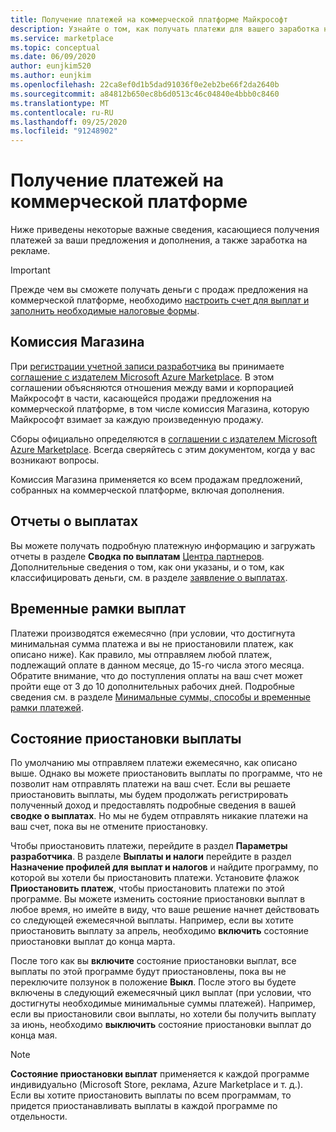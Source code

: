 ```yaml
---
title: Получение платежей на коммерческой платформе Майкрософт
description: Узнайте о том, как получать платежи для вашего заработка на коммерческой платформе Майкрософт.
ms.service: marketplace
ms.topic: conceptual
ms.date: 06/09/2020
author: eunjkim520
ms.author: eunjkim
ms.openlocfilehash: 22ca8ef0d1b5dad91036f0e2eb2be66f2da2640b
ms.sourcegitcommit: a84812b650ec8b6d0513c46c04840e4bbb0c8460
ms.translationtype: MT
ms.contentlocale: ru-RU
ms.lasthandoff: 09/25/2020
ms.locfileid: "91248902"
---
```

# <a name="getting-paid-in-the-commercial-marketplace"></a>Получение платежей на коммерческой платформе

Ниже приведены некоторые важные сведения, касающиеся получения платежей за ваши предложения и дополнения, а также заработка на рекламе.

> [!IMPORTANT]
> Прежде чем вы сможете получать деньги с продаж предложения на коммерческой платформе, необходимо [настроить счет для выплат и заполнить необходимые налоговые формы](/azure/marketplace/marketplace-payout-account-setup).

## <a name="store-fee"></a>Комиссия Магазина

При [регистрации учетной записи разработчика](https://go.microsoft.com/fwlink/p/?LinkID=615100) вы принимаете [соглашение с издателем Microsoft Azure Marketplace](https://go.microsoft.com/fwlink/p/?LinkID=699560). В этом соглашении объясняются отношения между вами и корпорацией Майкрософт в части, касающейся продажи предложения на коммерческой платформе, в том числе комиссия Магазина, которую Майкрософт взимает за каждую произведенную продажу.

Сборы официально определяются в [соглашении с издателем Microsoft Azure Marketplace](https://go.microsoft.com/fwlink/p/?LinkID=699560). Всегда сверяйтесь с этим документом, когда у вас возникают вопросы.

Комиссия Магазина применяется ко всем продажам предложений, собранных на коммерческой платформе, включая дополнения.

## <a name="payout-reporting"></a>Отчеты о выплатах

Вы можете получать подробную платежную информацию и загружать отчеты в разделе **Сводка по выплатам** [Центра партнеров](https://partner.microsoft.com/dashboard). Дополнительные сведения о том, как они указаны, и о том, как классифицировать деньги, см. в разделе [заявление о выплатах](payout-statement.md).

## <a name="payout-time-frame"></a>Временные рамки выплат

Платежи производятся ежемесячно (при условии, что достигнута минимальная сумма платежа и вы не приостановили платеж, как описано ниже). Как правило, мы отправляем любой платеж, подлежащий оплате в данном месяце, до 15-го числа этого месяца. Обратите внимание, что до поступления оплаты на ваш счет может пройти еще от 3 до 10 дополнительных рабочих дней. Подробные сведения см. в разделе [Минимальные суммы, способы и временные рамки платежей](payment-thresholds-methods-timeframes.md).

## <a name="payout-hold-status"></a>Состояние приостановки выплаты

По умолчанию мы отправляем платежи ежемесячно, как описано выше. Однако вы можете приостановить выплаты по программе, что не позволит нам отправлять платежи на ваш счет. Если вы решаете приостановить выплаты, мы будем продолжать регистрировать полученный доход и предоставлять подробные сведения в вашей **сводке о выплатах**. Но мы не будем отправлять никакие платежи на ваш счет, пока вы не отмените приостановку.

Чтобы приостановить платежи, перейдите в раздел **Параметры разработчика**. В разделе **Выплаты и налоги** перейдите в раздел **Назначение профилей для выплат и налогов** и найдите программу, по которой вы хотели бы приостановить платежи. Установите флажок **Приостановить платеж**, чтобы приостановить платежи по этой программе. Вы можете изменить состояние приостановки выплат в любое время, но имейте в виду, что ваше решение начнет действовать со следующей ежемесячной выплаты. Например, если вы хотите приостановить выплату за апрель, необходимо **включить** состояние приостановки выплат до конца марта.

После того как вы **включите** состояние приостановки выплат, все выплаты по этой программе будут приостановлены, пока вы не переключите ползунок в положение **Выкл**. После этого вы будете включены в следующий ежемесячный цикл выплат (при условии, что достигнуты необходимые минимальные суммы платежей). Например, если вы приостановили свои выплаты, но хотели бы получить выплату за июнь, необходимо **выключить** состояние приостановки выплат до конца мая.

> [!NOTE]
> **Состояние приостановки выплат** применяется к каждой программе индивидуально (Microsoft Store, реклама, Azure Marketplace и т. д.). Если вы хотите приостановить выплаты по всем программам, то придется приостанавливать выплаты в каждой программе по отдельности.

